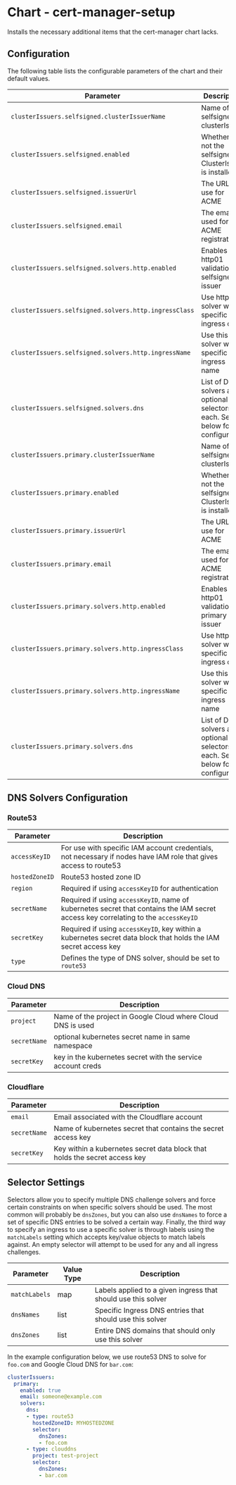 # Chart - cert-manager-setup

Installs the necessary additional items that the cert-manager chart lacks.

## Configuration

The following table lists the configurable parameters of the chart and their default values.

| Parameter | Description | Default | Required |
| --------- | ----------- | ------- | -------- |
| `clusterIssuers.selfsigned.clusterIssuerName` | Name of the selfsigned clusterIssuer | `Release.Name-self-signed` | no |
| `clusterIssuers.selfsigned.enabled` | Whether or not the selfsigned ClusterIssuer is installed | `false` | yes |
| `clusterIssuers.selfsigned.issuerUrl` | The URL to use for ACME | `https://acme-staging-v02.api.letsencrypt.org/directory` | yes |
| `clusterIssuers.selfsigned.email` | The email used for ACME registration | `""` | yes |
| `clusterIssuers.selfsigned.solvers.http.enabled` | Enables http01 validation on selfsigned issuer | `false` | yes |
| `clusterIssuers.selfsigned.solvers.http.ingressClass` | Use http01 solver with a specific ingress class | `""` | no |
| `clusterIssuers.selfsigned.solvers.http.ingressName` | Use this solver with a specific ingress name | `""` | no |
| `clusterIssuers.selfsigned.solvers.dns` | List of DNS solvers and optional selectors for each. See below for configuration | `[]` | yes |
| `clusterIssuers.primary.clusterIssuerName` | Name of the selfsigned clusterIssuer | `Release.Name-primary-valid` | no |
| `clusterIssuers.primary.enabled` | Whether or not the selfsigned ClusterIssuer is installed | `false` | yes |
| `clusterIssuers.primary.issuerUrl` | The URL to use for ACME | `https://acme-v02.api.letsencrypt.org/directory` | yes |
| `clusterIssuers.primary.email` | The email used for ACME registration | `someone@example.com` | yes |
| `clusterIssuers.primary.solvers.http.enabled` | Enables http01 validation on primary issuer | `false` | yes |
| `clusterIssuers.primary.solvers.http.ingressClass` | Use http01 solver with a specific ingress class | `""` | no |
| `clusterIssuers.primary.solvers.http.ingressName` | Use this solver with a specific ingress name | `""` | no |
| `clusterIssuers.primary.solvers.dns` | List of DNS solvers and optional selectors for each. See below for configuration | `[]` | yes |

## DNS Solvers Configuration

### Route53

| Parameter | Description |
| --------- | --------- |
| `accessKeyID` | For use with specific IAM account credentials, not necessary if nodes have IAM role that gives access to route53|
| `hostedZoneID` | Route53 hosted zone ID |
| `region` | Required if using `accessKeyID` for authentication |
| `secretName` | Required if using `accessKeyID`, name of kubernetes secret that contains the IAM secret access key correlating to the `accessKeyID` |
| `secretKey` | Required if using `accessKeyID`, key within a kubernetes secret data block that holds the IAM secret access key |
| `type` | Defines the type of DNS solver, should be set to `route53` |

### Cloud DNS

| Parameter | Description |
| --------- | --------- |
| `project` | Name of the project in Google Cloud where Cloud DNS is used |
| `secretName` | optional kubernetes secret name in same namespace |
| `secretKey` | key in the kubernetes secret with the service account creds |

### Cloudflare

| Parameter | Description |
| --------- | --------- |
| `email` | Email associated with the Cloudflare account |
| `secretName` | Name of kubernetes secret that contains the secret access key |
| `secretKey` | Key within a kubernetes secret data block that holds the secret access key |

## Selector Settings

Selectors allow you to specify multiple DNS challenge solvers and force certain constraints on when specific solvers should be used. The most common will probably be `dnsZones`, but you can also use `dnsNames` to force a set of specific DNS entries to be solved a certain way. Finally, the third way to specify an ingress to use a specific solver is through labels using the `matchLabels` setting which accepts key/value objects to match labels against. An empty selector will attempt to be used for any and all ingress challenges.

| Parameter | Value Type | Description |
| --------- | --------- | --------- |
| `matchLabels` | map | Labels applied to a given ingress that should use this solver |
| `dnsNames` | list | Specific Ingress DNS entries that should use this solver |
| `dnsZones` | list | Entire DNS domains that should only use this solver |

In the example configuration below, we use route53 DNS to solve for `foo.com` and Google Cloud DNS for `bar.com`:

```yaml
clusterIssuers:
  primary:
    enabled: true
    email: someone@example.com
    solvers:
      dns:
      - type: route53
        hostedZoneID: MYHOSTEDZONE
        selector:
          dnsZones:
          - foo.com
      - type: clouddns
        project: test-project
        selector:
          dnsZones:
          - bar.com
```


